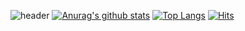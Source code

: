 ![header](https://capsule-render.vercel.app/api?type=waving&color=timeGradient&height=300&section=header&text=Welcome,%20&fontSize=90)
[![Anurag's github stats](https://github-readme-stats.vercel.app/api?username=amyyzzin)](https://github.com/anuraghazra/github-readme-stats)
[![Top Langs](https://github-readme-stats.vercel.app/api/top-langs/?username=amyyzzin&layout=compact)](https://github.com/anuraghazra/github-readme-stats)
[![Hits](https://hits.seeyoufarm.com/api/count/incr/badge.svg?url=https://github.com/amyyzzin)](https://hits.seeyoufarm.com) 
